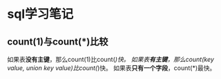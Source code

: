 # sql学习笔记

## count(1)与count(*)比较

如果表**没有主键**，那么count(1)比count(*)快。
如果表**有主键**，那么count(key value, union key value)比count(*)快。
如果表**只有一个字段**，count(*)最快。
